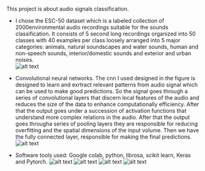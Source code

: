 This project is about audio signals classification.<br>

- I chose the ESC-50 dataset which is a labeled collection of 2000environmental audio recordings suitable for the sounds classification. 
It consists of 5 second long recordings organized into 50 classes with 40 examples per class loosely arranged into 5 major categories: 
animals, natural soundscapes and water sounds, human and non-speech sounds, interior/domestic sounds and exterior and urban noises.<br>
![alt text](https://github.com/grania38/Audio_signals_classification/blob/main/image1.jpg?raw=true)


- Convolutional neural networks. The cnn I used designed in the figure is designed to learn and exrtract relevant patterns from audio signal which can be used to make good predictions. So the signal goes through a series of convolutional layers that discern local features of the audio and reduces the size of the data to enhance computationally efficiency. After that the output goes under a succession of activation functions that understand more complex relations in the audio. After that the output goes througha series of pooling layers they are responsible for reducing overfitting and the spatial dimensions of the input volume.
Then we have the fully connected layer, responsible for making the final predictions.
![alt text](https://github.com/grania38/Audio_signals_classification/blob/main/image2.jpg?raw=true)

- Software tools used: Google colab, python, librosa, scikit learn, Keras and Pytorch.
  ![alt text](https://github.com/grania38/Audio_signals_classification/blob/main/image3.jpg?raw=true)
  ![alt text](https://github.com/grania38/Audio_signals_classification/blob/main/image4.jpg?raw=true)
  ![alt text](https://github.com/grania38/Audio_signals_classification/blob/main/image5.jpg?raw=true)
  ![alt text](https://github.com/grania38/Audio_signals_classification/blob/main/image6.jpg?raw=true)
